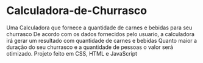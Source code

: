 # Calculadora-de-Churrasco
Uma Calculadora que fornece a quantidade de carnes e bebidas para seu churrasco
De acordo com os dados fornecidos pelo usuario, a calculadora irá gerar um resultado com quantidade de carnes e bebidas
Quanto maior a duração do seu churrasco e a quantidade de pessoas o valor será otimizado.
Projeto feito em CSS, HTML e JavaScript
